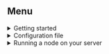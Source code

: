 ## Menu

<details>
  <summary>Getting started</summary>

- [Introduction](docs/GettingStarted.md#introduction)
- [System requirements](docs/GettingStarted.md#system_requirements)
- [Installation](docs/GettingStarted.md#installation)
- [Login](docs/GettingStarted.md#login)
- [Project Initialization](docs/GettingStarted.md#project_initialization)
- [Launching a project in the cloud](docs/GettingStarted.md#launching_a_project_in_the_cloud)
</details>

<details>
  <summary>Configuration file</summary>

- [Example configuration file](docs/ConfigFile.md#example_configuration_file)
- [Top level configuration file fields](docs/ConfigFile.md#top_level_configuration_file_fields)
- [Service configuration fields](docs/ConfigFile.md#service_configuration_fields)
</details>

<details>
   <summary>Running a node on your server</summary>

- [System requirements](docs/OwnNode.md#system_requirements)
- [Download](docs/OwnNode.md#download)
- [Installation](docs/OwnNode.md#installation)
- [Settings](docs/OwnNode.md#settings)
- [Launch](docs/OwnNode.md#start)
</details>

